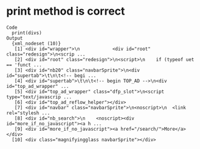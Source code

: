 # print method is correct

    Code
      print(divs)
    Output
      {xml_nodeset (10)}
       [1] <div id="wrapper">\n            <div id="root" class="redesign">\n<scrip ...
       [2] <div id="root" class="redesign">\n<script>\n    if (typeof uet == 'funct ...
       [3] <div id="nb20" class="navbarSprite">\n<div id="supertab">\t\n\t<!-- begi ...
       [4] <div id="supertab">\t\n\t<!-- begin TOP_AD -->\n<div id="top_ad_wrapper" ...
       [5] <div id="top_ad_wrapper" class="dfp_slot">\n<script type="text/javascrip ...
       [6] <div id="top_ad_reflow_helper"></div>
       [7] <div id="navbar" class="navbarSprite">\n<noscript>\n  <link rel="stylesh ...
       [8] <div id="nb_search">\n    <noscript><div id="more_if_no_javascript"><a h ...
       [9] <div id="more_if_no_javascript"><a href="/search/">More</a></div>
      [10] <div class="magnifyingglass navbarSprite"></div>

